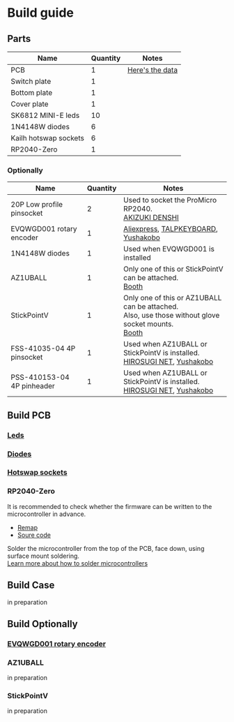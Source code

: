 # Build guide

## Parts
Name                     |Quantity |Notes
-------------------------|---------|-----
PCB                      |1        |[Here's the data](https://github.com/is-watering/isw_seaslug/tree/main/hardware/pcb)
Switch plate             |1        |
Bottom plate             |1        |
Cover plate              |1        |
SK6812 MINI-E leds       |10       |
1N4148W diodes           |6        |
Kailh hotswap sockets    |6        |
RP2040-Zero              |1        |

### Optionally
Name |Quantity |Notes
-----|---------|-----
20P Low profile pinsocket |2    |Used to socket the ProMicro RP2040.<br>[AKIZUKI DENSHI](https://akizukidenshi.com/catalog/g/g103138/)
EVQWGD001 rotary encoder  |1    |[Aliexpress](https://www.aliexpress.com/item/32990950196.html), [TALPKEYBOARD](https://talpkeyboard.net/items/65cdb71207d2c4002b622ce0), [Yushakobo](https://shop.yushakobo.jp/products/3971)
1N4148W diodes            |1    |Used when EVQWGD001 is installed
AZ1UBALL                  |1    |Only one of this or StickPointV can be attached.<br>[Booth](https://booth.pm/ja/items/4202085)
StickPointV               |1    |Only one of this or AZ1UBALL can be attached.<br>Also, use those without glove socket mounts.<br>[Booth](https://booth.pm/ja/items/5404009)
FSS-41035-04 4P pinsocket |1    |Used when AZ1UBALL or StickPointV is installed.<br>[HIROSUGI NET](https://www.hirosugi-net.co.jp/shop/goods/goods.aspx?goods=24081), [Yushakobo](https://shop.yushakobo.jp/products/a1600ps-01-1)
PSS-410153-04 4P pinheader |1    |Used when AZ1UBALL or StickPointV is installed.<br>[HIROSUGI NET](https://www.hirosugi-net.co.jp/shop/g/g21243/), [Yushakobo](https://shop.yushakobo.jp/products/a1600ph-01-1)


## Build PCB

### [Leds](https://github.com/is-watering/isw-kbd-building-tips/blob/main/doc/soldering-sk6812mini-e.md)

### [Diodes](https://github.com/is-watering/isw-kbd-building-tips/blob/main/doc/soldering-1n4148w.md)

### [Hotswap sockets](https://github.com/is-watering/isw-kbd-building-tips/blob/main/doc/soldering-cpg151101s11.md)

### RP2040-Zero
It is recommended to check whether the firmware can be written to the microcontroller in advance.
* [Remap](https://remap-keys.app/catalog/uf4aIRy3BQslvcxSSvND)
* [Soure code](https://github.com/is-watering/isw_geode/tree/main/firmware)

Solder the microcontroller from the top of the PCB, face down, using surface mount soldering.  
[Learn more about how to solder microcontrollers](https://github.com/is-watering/isw-kbd-building-tips/blob/main/doc/surfacemount-rp2040-zero.md)

## Build Case
in preparation

## Build Optionally
### [EVQWGD001 rotary encoder](https://github.com/is-watering/isw-kbd-building-tips/blob/main/doc/soldering-evqwgd001.md)

### AZ1UBALL
in preparation

### StickPointV
in preparation